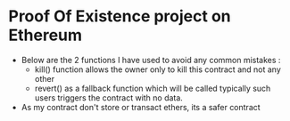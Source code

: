 # Proof Of Existence project on Ethereum
* Below are the 2 functions I have used to avoid any common mistakes :
  * kill() function allows the owner only to kill this contract and not any other
  * revert() as a fallback function which will be called typically such users triggers the contract with no data.
* As my contract don't store or transact ethers, its a safer contract
